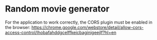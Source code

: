 # Random movie generator

For the application to work correctly, the CORS plugin must be enabled in the browser: https://chrome.google.com/webstore/detail/allow-cors-access-control/lhobafahddgcelffkeicbaginigeejlf?hl=en
